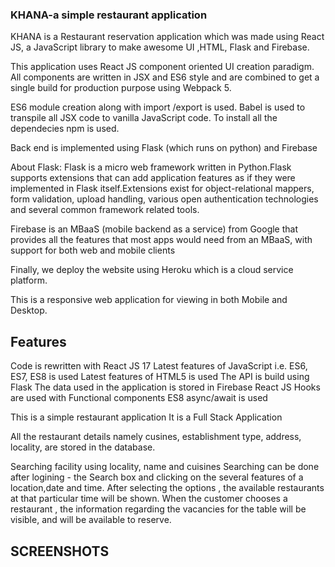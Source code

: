 ### KHANA-a simple restaurant application
KHANA is a Restaurant reservation application which was made using React JS, a JavaScript library to make awesome UI ,HTML, Flask and Firebase.

This application uses React JS component oriented UI creation paradigm. All components are written in JSX and ES6 style and are combined to get a single build for production purpose using Webpack 5.

ES6 module creation along with import /export is used. Babel is used to transpile all JSX code to vanilla JavaScript code. To install all the dependecies npm is used.

Back end is implemented using Flask (which runs on python) and Firebase

About Flask:
Flask is a micro web framework written in Python.Flask supports extensions that can add application features as if they were implemented in Flask itself.Extensions exist for object-relational mappers, form validation, upload handling, various open authentication technologies and several common framework related tools.


Firebase is an MBaaS (mobile backend as a service) from Google that provides all the features that most apps would need from an MBaaS, with support for both web and mobile clients

Finally, we deploy the website using Heroku which is a cloud service platform.


This is a responsive web application for viewing in both Mobile and Desktop.
## Features

   Code is rewritten with React JS 17 
   Latest features of JavaScript i.e. ES6, ES7, ES8 is used
   Latest features of HTML5 is used
   The API is build using Flask 
   The data used in the application is stored in Firebase
   React JS Hooks are used with Functional components
   ES8 async/await is used


   This is a simple restaurant application
   It is a Full Stack Application

   All the restaurant details namely cusines, establishment type, address, locality, are stored in the database.


  Searching facility using locality, name and cuisines
  Searching can be done after logining  - the Search box and clicking on the several features of a location,date and time.
	After selecting the options , the available restaurants at that particular time will be shown.
	When the customer chooses a restaurant , the information regarding the vacancies for the table will be visible, and will be available to reserve.
  
  ## SCREENSHOTS
   



